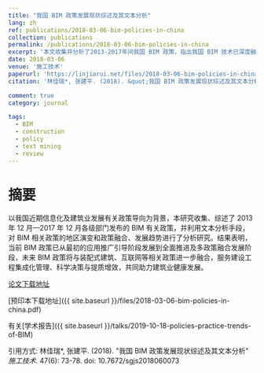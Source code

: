 ```yaml
---
title: "我国 BIM 政策发展现状综述及其文本分析"
lang: zh
ref: publications/2018-03-06-bim-policies-in-china
collection: publications
permalink: /publications/2018-03-06-bim-policies-in-china
excerpt: '本文收集并分析了2013-2017年间我国 BIM 政策，指出我国 BIM 技术已深度融入行业发展'
date: 2018-03-06
venue: '施工技术'
paperurl: 'https://linjiarui.net/files/2018-03-06-bim-policies-in-china.pdf'
citation: '林佳瑞*, 张建平. (2018). &quot;我国 BIM 政策发展现状综述及其文本分析&quot; <i>施工技术</i>. 47(6): 73-78. doi: 10.7672/sgjs2018060073'

comment: true
category: journal

tags: 
  - BIM
  - construction
  - policy
  - text mining
  - review
---
```



摘要
====

以我国近期信息化及建筑业发展有关政策导向为背景，本研究收集、综述了 2013 年 12 月—2017 年 12 月各级部门发布的 BIM 有关政策，并利用文本分析手段，对 BIM 相关政策的地区演变和政策融合、发展趋势进行了分析研究。结果表明，当前 BIM 政策已从最初的应用推广引导阶段发展到全面推进及多政策融合发展阶段，未来 BIM 政策将与装配式建筑、互联网等相关政策进一步融合，服务建设工程集成化管理、科学决策与提质增效，共同助力建筑业健康发展。

[论文下载地址](http://kns.cnki.net/KCMS/detail/detail.aspx?dbcode=CJFQ&dbname=CJFDLAST2018&filename=SGJS201806012&v=MDcxNDFpckJmYkc0SDluTXFZOUVab1I4ZVgxTHV4WVM3RGgxVDNxVHJXTTFGckNVUkxPZmIrVnVGeW5tVXI3S04=)

[预印本下载地址]({{ site.baseurl }}/files/2018-03-06-bim-policies-in-china.pdf)

有关[学术报告]({{ site.baseurl }}/talks/2019-10-18-policies-practice-trends-of-BIM)

引用方式: 林佳瑞*, 张建平. (2018). &quot;我国 BIM 政策发展现状综述及其文本分析&quot; <i>施工技术</i>. 47(6): 73-78. doi: 10.7672/sgjs2018060073